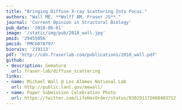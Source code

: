 ```yaml
---
title: "Bringing Diffuse X-ray Scattering Into Focus."
authors: "Wall ME, **Wolff AM, Fraser JS**."
journal: 'Current Opinion in Structural Biology'
pub_date: '2018-06-01'
image: '/static/img/pub/2018_wall.jpg'
pmid: '29455056'
pmcid: 'PMC6078797'
biorxiv: '219113'
pdf: 'http://cdn.fraserlab.com/publications/2018_wall.pdf'
github:
- description: Sematura
  url: fraser-lab/diffuse_scattering
links:
- name: Michael Wall @ Los Alamos National Lab
  url: http://public.lanl.gov/mewall/
- name: Paper Submission Celebration Photo
  url: https://twitter.com/LifeHasOrder/status/930291172668403712
---
```

